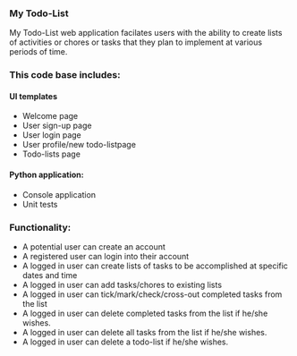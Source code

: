 ### My Todo-List
My Todo-List web application facilates users with the ability to create lists of activities or chores or tasks that they plan to implement at various periods of time.

### This code base includes:
#### UI templates
* Welcome page
* User sign-up page
* User login page
* User profile/new todo-listpage
* Todo-lists page

#### Python application:
* Console application
* Unit tests

### Functionality:
* A potential user can create an account
* A registered user can login into their account
* A logged in user can create lists of tasks to be accomplished at specific dates and time
* A logged in user can add tasks/chores to existing lists
* A logged in user can tick/mark/check/cross-out completed tasks from the list
* A logged in user can delete completed tasks from the list if he/she wishes.
* A logged in user can delete all tasks from the list if he/she wishes.
* A logged in user can delete a todo-list if he/she wishes.
